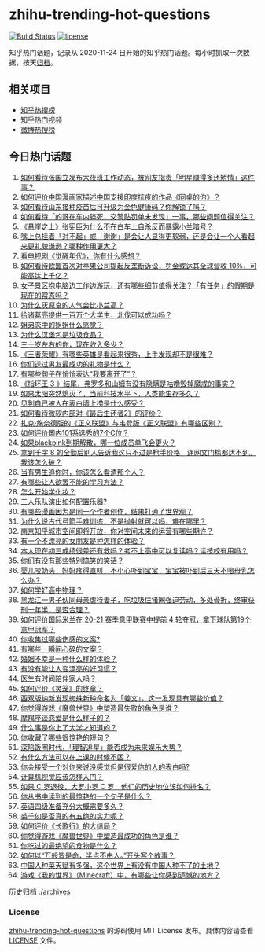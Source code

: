 # zhihu-trending-hot-questions

[![Build Status](https://github.com/justjavac/zhihu-trending-hot-questions/workflows/ci/badge.svg?branch=master)](https://github.com/justjavac/zhihu-trending-hot-questions/actions)
[![license](https://img.shields.io/github/license/justjavac/zhihu-trending-hot-questions)](https://github.com/justjavac/zhihu-trending-hot-questions/blob/master/LICENSE)

知乎热门话题，记录从 2020-11-24 日开始的知乎热门话题。每小时抓取一次数据，按天[归档](./archives)。

## 相关项目

- [知乎热搜榜](https://github.com/justjavac/zhihu-trending-top-search)
- [知乎热门视频](https://github.com/justjavac/zhihu-trending-hot-video)
- [微博热搜榜](https://github.com/justjavac/weibo-trending-hot-search)

## 今日热门话题

<!-- BEGIN -->
<!-- 最后更新时间 Tue May 04 2021 02:13:00 GMT+0800 (China Standard Time) -->

1. [如何看待张国立发布大夜班工作动态，被网友指责「明星赚得多还矫情」这件事？](https://www.zhihu.com/question/457625710)
2. [如何评价中国漫画家描述中国支援印度抗疫的作品《同桌的你》？](https://www.zhihu.com/question/457620550)
3. [如何看待山东接种疫苗后可升级为金色健康码？你解锁了吗？](https://www.zhihu.com/question/457670626)
4. [如何看待「的哥在车内猝死，交警贴罚单未发现」一事，哪些问题值得关注？](https://www.zhihu.com/question/457613358)
5. [《悬崖之上》张宪臣为什么不在白车上自杀反而暴露小兰暗号？](https://www.zhihu.com/question/457341025)
6. [嘴上总挂着「对不起」或「谢谢」是会让人显得更软弱，还是会让一个人看起来更礼貌谦逊？哪种作用更大？](https://www.zhihu.com/question/25052958)
7. [看电视剧《觉醒年代》，你有什么感想？](https://www.zhihu.com/question/450120675)
8. [如何看待欧盟首次对苹果公司提起反垄断诉讼，罚金或达其全球营收
   10%，可能高达上千亿？](https://www.zhihu.com/question/457427264)
9. [女子景区抱电脑边工作边游玩，还有哪些细节值得关注？「有任务」的假期是现在的常态吗？](https://www.zhihu.com/question/457540899)
10. [为什么灰原哀的人气会比小兰高？](https://www.zhihu.com/question/382637152)
11. [给诸葛亮提供一百万个大学生，北伐可以成功吗？](https://www.zhihu.com/question/443277138)
12. [姐弟恋中的姐姐什么感觉？](https://www.zhihu.com/question/451689518)
13. [为什么汉堡包是垃圾食品？](https://www.zhihu.com/question/382868803)
14. [三十岁左右的你，现在收入多少？](https://www.zhihu.com/question/310923691)
15. [《王者荣耀》有哪些英雄是看起来很秀，上手发现却不是很难？](https://www.zhihu.com/question/456199987)
16. [你们送过男友最成功的礼物是什么？](https://www.zhihu.com/question/25865753)
17. [有哪些句子在悄悄表达“我要离开了”？](https://www.zhihu.com/question/440637432)
18. [《指环王 3
    》结尾，弗罗多和山姆有没有隐瞒是咕噜毁掉魔戒的事实？](https://www.zhihu.com/question/457495969)
19. [如果太阳突然熄灭了，当前科技水平下，人类能生存多久？](https://www.zhihu.com/question/399868816)
20. [见到自己被人在表白墙上捞是什么感受？](https://www.zhihu.com/question/426184407)
21. [如何看待微软内部对《最后生还者2》的评价？](https://www.zhihu.com/question/457639452)
22. [扎克·施奈德版的《正义联盟》与韦登版《正义联盟》有哪些区别？](https://www.zhihu.com/question/449872864)
23. [如何评价国内101系选秀的7个C位？](https://www.zhihu.com/question/456871781)
24. [如果blackpink到期解散，哪一位成员单飞会更火？](https://www.zhihu.com/question/455213754)
25. [拿到千字 8
    的全勤后别人告诉我这只不过是枪手价格，连网文门槛都达不到。我该怎么破？](https://www.zhihu.com/question/457647042)
26. [当有男生追你时，你该怎么看清那个人？](https://www.zhihu.com/question/342163331)
27. [有哪些让人欲罢不能的学习方法？](https://www.zhihu.com/question/30178891)
28. [怎么开始学化妆？](https://www.zhihu.com/question/302940225)
29. [三人乐队演出如何配置乐器?](https://www.zhihu.com/question/453577415)
30. [有哪些漫画因为是同一个作者创作，结果打通了世界观？](https://www.zhihu.com/question/437451134)
31. [为什么说古代弓箭手难训练，不是抛射就可以吗，难在哪里？](https://www.zhihu.com/question/349584247)
32. [南京知乎城市空间即将开放，你对空间未来的运营有哪些期许？](https://www.zhihu.com/question/455930944)
33. [有一个不漂亮的女朋友是种怎样的体验？](https://www.zhihu.com/question/27433657)
34. [本人现在初三成绩很差还有救吗？考不上高中可以复读吗？读技校有用吗？](https://www.zhihu.com/question/456260758)
35. [你们有没有那些特别搞笑的笑话？](https://www.zhihu.com/question/454205391)
36. [婴儿咬奶头，妈妈疼得直叫，不小心吓到宝宝，宝宝被吓到后三天不喝母乳怎么办？](https://www.zhihu.com/question/455850698)
37. [如何学好高中物理？](https://www.zhihu.com/question/19812276)
38. [黑龙江一男子伙同母亲虐待妻子，吃垃圾住猪圈强迫劳动，多处骨折，终审获刑一年半，是否合理？](https://www.zhihu.com/question/457256890)
39. [如何评价国际米兰在 20-21 赛季意甲联赛中提前 4
    轮夺冠，拿下球队第19个意甲冠军？](https://www.zhihu.com/question/457596626)
40. [你收集过哪些伤感的文案?](https://www.zhihu.com/question/450594854)
41. [有哪些一瞬间心碎的文案？](https://www.zhihu.com/question/446133693)
42. [婚姻不幸是一种什么样的体验？](https://www.zhihu.com/question/267571755)
43. [有没有能让人变漂亮的好习惯？](https://www.zhihu.com/question/423969924)
44. [医生有时间陪伴家人吗？](https://www.zhihu.com/question/307677298)
45. [如何评价《灵笼》的终章？](https://www.zhihu.com/question/457072944)
46. [西双版纳新发现蜘蛛新种命名为「姜文」，这一发现具有哪些价值？](https://www.zhihu.com/question/457371552)
47. [你觉得游戏《魔兽世界》中塑造最失败的角色是谁？](https://www.zhihu.com/question/456498770)
48. [摩羯座谈恋爱是什么样子的？](https://www.zhihu.com/question/452356824)
49. [什么事是你上了大学才知道的？](https://www.zhihu.com/question/406491354)
50. [你收藏了哪些很惊艳的短句？](https://www.zhihu.com/question/456852823)
51. [深陷饭圈时代，「理智追星」能否成为未来娱乐大势？](https://www.zhihu.com/question/456813274)
52. [有什么方法可以在上课的时候不困？](https://www.zhihu.com/question/453132101)
53. [你会接受一个对你来说没感觉但是很爱你的人的表白吗?](https://www.zhihu.com/question/456895806)
54. [计算机视觉应该怎样入门？](https://www.zhihu.com/question/23902574)
55. [如果 C 罗退役，大罗小罗 C 罗，他们的历史地位该如何排名？](https://www.zhihu.com/question/384740207)
56. [你从书中读到的最惊艳的一个句子是什么？](https://www.zhihu.com/question/456541633)
57. [英语四级准备充分大概需要多久？](https://www.zhihu.com/question/293706213)
58. [裘千仞是否真的有五绝的实力呢？](https://www.zhihu.com/question/457477701)
59. [如何评价《长歌行》的大结局？](https://www.zhihu.com/question/457677705)
60. [你觉得游戏《魔兽世界》中塑造最成功的角色是谁？](https://www.zhihu.com/question/456497443)
61. [你吃过的最绝望的食物是什么？](https://www.zhihu.com/question/266593795)
62. [如何以“万般皆是命，半点不由人。”开头写个故事？](https://www.zhihu.com/question/446397308)
63. [中国人种菜天赋有多强，这个世界上有没有中国人种不了的土地？](https://www.zhihu.com/question/457311138)
64. [游戏《我的世界》（Minecraft）中，有哪些让你感到遗憾的地方？](https://www.zhihu.com/question/451353111)

<!-- END -->

历史归档 [./archives](./archives)

### License

[zhihu-trending-hot-questions](https://github.com/justjavac/zhihu-trending-hot-questions)
的源码使用 MIT License 发布。具体内容请查看 [LICENSE](./LICENSE) 文件。
